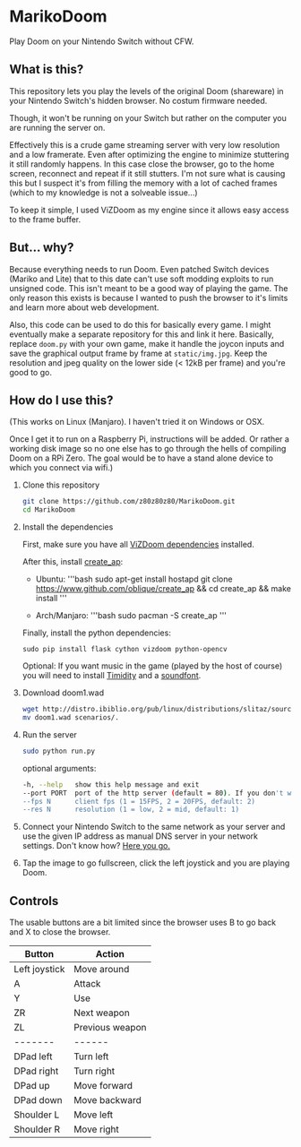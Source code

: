 # MarikoDoom
Play Doom on your Nintendo Switch without CFW.

## What is this?
This repository lets you play the levels of the original Doom (shareware) in your Nintendo Switch's hidden browser. No costum firmware needed.

Though, it won't be running on your Switch but rather on the computer you are running the server on.

Effectively this is a crude game streaming server with very low resolution and a low framerate. Even after optimizing the engine to minimize stuttering it still randomly happens. In this case close the browser, go to the home screen, reconnect and repeat if it still stutters. I'm not sure what is causing this but I suspect it's from filling the memory with a lot of cached frames (which to my knowledge is not a solveable issue...)

To keep it simple, I used ViZDoom as my engine since it allows easy access to the frame buffer.

## But... why?
Because everything needs to run Doom. Even patched Switch devices (Mariko and Lite) that to this date can't use soft modding exploits to run unsigned code.
This isn't meant to be a good way of playing the game. The only reason this exists is because I wanted to push the browser to it's limits and learn more about web development.

Also, this code can be used to do this for basically every game. I might eventually make a separate repository for this and link it here.
Basically, replace `doom.py` with your own game, make it handle the joycon inputs and save the graphical output frame by frame at `static/img.jpg`. Keep the resolution and jpeg quality on the lower side (< 12kB per frame) and you're good to go.

## How do I use this?
(This works on Linux (Manjaro). I haven't tried it on Windows or OSX.

Once I get it to run on a Raspberry Pi, instructions will be added. Or rather a working disk image so no one else has to go through the hells of compiling Doom on a RPi Zero. The goal would be to have a stand alone device to which you connect via wifi.)

1. Clone this repository
   ```bash
   git clone https://github.com/z80z80z80/MarikoDoom.git
   cd MarikoDoom
   ```
2. Install the dependencies
   
   First, make sure you have all [ViZDoom dependencies](https://github.com/mwydmuch/ViZDoom/blob/master/doc/Building.md#linux_deps) installed.      
 
   After this, install [create_ap](https://github.com/oblique/create_ap):
 
   - Ubuntu: 
   '''bash 
   sudo apt-get install hostapd
   git clone https://www.github.com/oblique/create_ap && cd create_ap && make install
   '''

   - Arch/Manjaro:
   '''bash
   sudo pacman -S create_ap
   '''

   Finally, install the python dependencies:
   
   `sudo pip install flask cython vizdoom python-opencv`

   Optional: If you want music in the game (played by the host of course) you will need to install [Timidity](https://wiki.archlinux.org/index.php/Timidity) and a [soundfont](http://www.arachnosoft.com/main/soundfont.php?music-packs). 
   
3. Download doom1.wad

   ```bash
   wget http://distro.ibiblio.org/pub/linux/distributions/slitaz/sources/packages/d/doom1.wad
   mv doom1.wad scenarios/.
   ```
4. Run the server

   ```bash
   sudo python run.py
   ```
   optional arguments:
   ```bash
   -h, --help   show this help message and exit
   --port PORT  port of the http server (default = 80). If you don't want to run this with sudo, use --port 8080
   --fps N      client fps (1 = 15FPS, 2 = 20FPS, default: 2)
   --res N      resolution (1 = low, 2 = mid, default: 1)
   ```
   
5. Connect your Nintendo Switch to the same network as your server and use the given IP address as manual DNS server in your network settings. Don't know how? [Here you go.](https://en-americas-support.nintendo.com/app/answers/detail/a_id/22411/~/how-to-manually-enter-dns-settings)

6. Tap the image to go fullscreen, click the left joystick and you are playing Doom.

## Controls
The usable buttons are a bit limited since the browser uses B to go back and X to close the browser.

Button | Action
-------| ------
Left joystick | Move around
A | Attack
Y | Use
ZR | Next weapon
ZL | Previous weapon
-------| ------
DPad left | Turn left
DPad right | Turn right
DPad up | Move forward
DPad down | Move backward
Shoulder L | Move left
Shoulder R | Move right

